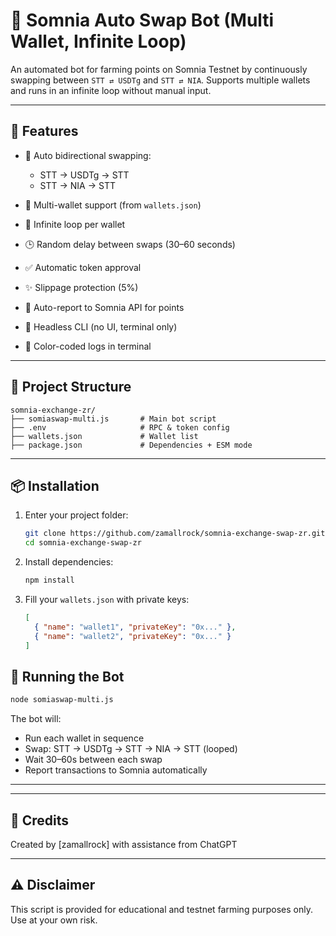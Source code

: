 # 🤖 Somnia Auto Swap Bot (Multi Wallet, Infinite Loop)

An automated bot for farming points on Somnia Testnet by continuously swapping between `STT ⇄ USDTg` and `STT ⇄ NIA`.
Supports multiple wallets and runs in an infinite loop without manual input.

---

## 🔧 Features

* 🔁 Auto bidirectional swapping:

  * STT → USDTg → STT
  * STT → NIA → STT
* 👛 Multi-wallet support (from `wallets.json`)
* 🔂 Infinite loop per wallet
* 🕒 Random delay between swaps (30–60 seconds)
* ✅ Automatic token approval
* ✨ Slippage protection (5%)
* 📱 Auto-report to Somnia API for points
* 🫠 Headless CLI (no UI, terminal only)
* 🌈 Color-coded logs in terminal

---

## 📁 Project Structure

```
somnia-exchange-zr/
├── somiaswap-multi.js       # Main bot script
├── .env                     # RPC & token config
├── wallets.json             # Wallet list
├── package.json             # Dependencies + ESM mode
```

---

## 📦 Installation

1. Enter your project folder:

   ```bash
   git clone https://github.com/zamallrock/somnia-exchange-swap-zr.git
   cd somnia-exchange-swap-zr
   ```

2. Install dependencies:

   ```bash
   npm install
   ```


   
4. Fill your `wallets.json` with private keys:

   ```json
   [
     { "name": "wallet1", "privateKey": "0x..." },
     { "name": "wallet2", "privateKey": "0x..." }
   ]
   ```

## 🚀 Running the Bot

```bash
node somiaswap-multi.js
```

The bot will:

* Run each wallet in sequence
* Swap: STT → USDTg → STT → NIA → STT (looped)
* Wait 30–60s between each swap
* Report transactions to Somnia automatically

---



---

## 🙏 Credits

Created by \[zamallrock] with assistance from ChatGPT

---

## ⚠️ Disclaimer

This script is provided for educational and testnet farming purposes only. Use at your own risk.
